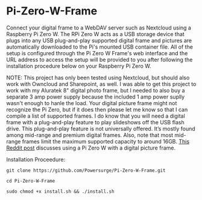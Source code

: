 # Pi-Zero-W-Frame

Connect your digital frame to a WebDAV server such as Nextcloud using a Raspberry Pi Zero W. The RPi Zero W acts as a USB storage device that plugs into any USB plug-and-play supported digital frame and pictures are automatically downloaded to the Pi's mounted USB container file. All of the setup is configured through the Pi Zero W Frame's web interface and the URL address to access the setup will be provided to you after following the installation procedure below on your Raspberry Pi Zero W.

NOTE: This project has only been tested using Nextcloud, but should also work with Owncloud and Sharepoint, as well. I was able to get this project to work with my Aluratek 8" digital photo frame, but I needed to also buy a separate 3 amp power supply because the included 1 amp power suplly wasn't enough to hanle the load. Your digital picture frame might not recognize the Pi Zero, but if it does then please let me know so that I can compile a list of supported frames. I do know that you will need a digital frame with a plug-and-play feature to play slideshows off the USB flash drive. This plug-and-play feature is not universally offered. It’s mostly found among mid-range and premium digital frames. Also, note that most mid-range frames limit the maximum supported capacity to around 16GB. <a href="https://www.reddit.com/r/raspberry_pi/comments/ap7v2l/breathe_new_life_into_an_old_digital_picture/">This Reddit post</a> discusses using a Pi Zero W with a digital picture frame.

Installation Proceedure:

    git clone https://github.com/Powersurge/Pi-Zero-W-Frame.git

    cd Pi-Zero-W-Frame

    sudo chmod +x install.sh && ./install.sh
